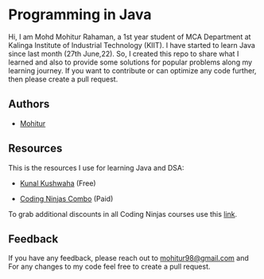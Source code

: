 # Programming in Java

Hi, I am Mohd Mohitur Rahaman, a 1st year student of MCA Department at Kalinga Institute of Industrial Technology (KIIT). I have started to learn Java since last month (27th June,22). So, I created this repo to share what I learned and also to provide some solutions for popular problems along my  learning journey. If you want to contribute or can optimize any code further, then please create a pull request.

## Authors

- [Mohitur](https://github.com/mohitur669)

## Resources
This is the resources I use for learning Java and DSA:
- [Kunal Kushwaha](https://www.youtube.com/playlist?list=PL9gnSGHSqcnr_DxHsP7AW9ftq0AtAyYqJ) (Free)

- [Coding Ninjas Combo](https://www.codingninjas.com/courses/java-data-structures-and-algorithms) (Paid)

To grab additional discounts in all Coding Ninjas courses use this [link](https://www.codingninjas.com/?referralCode=UQFSI).


## Feedback

If you have any feedback, please reach out to mohitur98@gmail.com and For any changes to my code feel free to create a pull request.